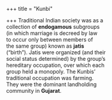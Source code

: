 +++
title = "Kunbi"

+++
Traditional Indian society was as a  
collection of **endogamous** subgroups  
(in which marriage is decreed by law  
to occur only between members of  
the same group) known as **jatis**  
(“birth”). Jatis were organized (and their  
social status determined) by the group’s  
hereditary occupation, over which each  
group held a monopoly. The Kunbis’  
traditional occupation was farming.  
They were the dominant landholding  
community in **Gujarat**.